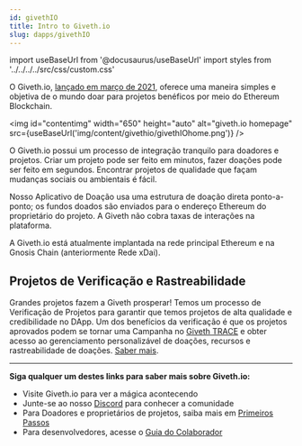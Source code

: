 ```yaml
---
id: givethIO
title: Intro to Giveth.io
slug: dapps/givethIO
---
```

import useBaseUrl from '@docusaurus/useBaseUrl'
import styles from '../../../../src/css/custom.css'


O Giveth.io, [lançado em março de 2021](https://medium.com/giveth/the-future-of-giving-is-here-d480388a3338), oferece uma maneira simples e objetiva de o mundo doar para projetos benéficos por meio do Ethereum Blockchain.

<img id="contentimg" width="650" height="auto" alt="giveth.io homepage" src={useBaseUrl('img/content/givethio/givethIOhome.png')} />

O Giveth.io possui um processo de integração tranquilo para doadores e projetos. Criar um projeto pode ser feito em minutos, fazer doações pode ser feito em segundos. Encontrar projetos de qualidade que façam mudanças sociais ou ambientais é fácil.

Nosso Aplicativo de Doação usa uma estrutura de doação direta ponto-a-ponto; os fundos doados são enviados para o endereço Ethereum do proprietário do projeto. A Giveth não cobra taxas de interações na plataforma.

A Giveth.io está atualmente implantada na rede principal Ethereum e na Gnosis Chain (anteriormente Rede xDai).

## Projetos de Verificação e Rastreabilidade

Grandes projetos fazem a Giveth prosperar! Temos um processo de Verificação de Projetos para garantir que temos projetos de alta qualidade e credibilidade no DApp. Um dos benefícios da verificação é que os projetos aprovados podem se tornar uma Campanha no [Giveth TRACE](https://trace.giveth.io/) e obter acesso ao gerenciamento personalizável de doações, recursos e rastreabilidade de doações. [Saber mais](https://docs.giveth.io/dapps/makeTraceableProject).

---

**Siga qualquer um destes links para saber mais sobre Giveth.io:**

* Visite Giveth.io para ver a mágica acontecendo
* Junte-se ao nosso [Discord](https://discord.giveth.io/) para conhecer a comunidade
* Para Doadores e proprietários de projetos, saiba mais em [Primeiros Passos](https://docs.giveth.io/dapps/gettingStarted)
* Para desenvolvedores, acesse o [Guia do Colaborador](https://docs.giveth.io/dapps/contributors)